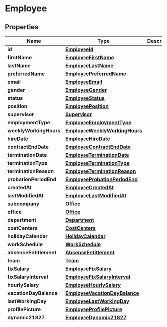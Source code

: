 

# Employee


## Properties

| Name | Type | Description | Notes |
|------------ | ------------- | ------------- | -------------|
|**id** | [**EmployeeId**](EmployeeId.md) |  |  [optional] |
|**firstName** | [**EmployeeFirstName**](EmployeeFirstName.md) |  |  [optional] |
|**lastName** | [**EmployeeLastName**](EmployeeLastName.md) |  |  [optional] |
|**preferredName** | [**EmployeePreferredName**](EmployeePreferredName.md) |  |  [optional] |
|**email** | [**EmployeeEmail**](EmployeeEmail.md) |  |  [optional] |
|**gender** | [**EmployeeGender**](EmployeeGender.md) |  |  [optional] |
|**status** | [**EmployeeStatus**](EmployeeStatus.md) |  |  [optional] |
|**position** | [**EmployeePosition**](EmployeePosition.md) |  |  [optional] |
|**supervisor** | [**Supervisor**](Supervisor.md) |  |  [optional] |
|**employmentType** | [**EmployeeEmploymentType**](EmployeeEmploymentType.md) |  |  [optional] |
|**weeklyWorkingHours** | [**EmployeeWeeklyWorkingHours**](EmployeeWeeklyWorkingHours.md) |  |  [optional] |
|**hireDate** | [**EmployeeHireDate**](EmployeeHireDate.md) |  |  [optional] |
|**contractEndDate** | [**EmployeeContractEndDate**](EmployeeContractEndDate.md) |  |  [optional] |
|**terminationDate** | [**EmployeeTerminationDate**](EmployeeTerminationDate.md) |  |  [optional] |
|**terminationType** | [**EmployeeTerminationType**](EmployeeTerminationType.md) |  |  [optional] |
|**terminationReason** | [**EmployeeTerminationReason**](EmployeeTerminationReason.md) |  |  [optional] |
|**probationPeriodEnd** | [**EmployeeProbationPeriodEnd**](EmployeeProbationPeriodEnd.md) |  |  [optional] |
|**createdAt** | [**EmployeeCreatedAt**](EmployeeCreatedAt.md) |  |  [optional] |
|**lastModifiedAt** | [**EmployeeLastModifiedAt**](EmployeeLastModifiedAt.md) |  |  [optional] |
|**subcompany** | [**Office**](Office.md) |  |  [optional] |
|**office** | [**Office**](Office.md) |  |  [optional] |
|**department** | [**Department**](Department.md) |  |  [optional] |
|**costCenters** | [**CostCenters**](CostCenters.md) |  |  [optional] |
|**holidayCalendar** | [**HolidayCalendar**](HolidayCalendar.md) |  |  [optional] |
|**workSchedule** | [**WorkSchedule**](WorkSchedule.md) |  |  [optional] |
|**absenceEntitlement** | [**AbsenceEntitlement**](AbsenceEntitlement.md) |  |  [optional] |
|**team** | [**Team**](Team.md) |  |  [optional] |
|**fixSalary** | [**EmployeeFixSalary**](EmployeeFixSalary.md) |  |  [optional] |
|**fixSalaryInterval** | [**EmployeeFixSalaryInterval**](EmployeeFixSalaryInterval.md) |  |  [optional] |
|**hourlySalary** | [**EmployeeHourlySalary**](EmployeeHourlySalary.md) |  |  [optional] |
|**vacationDayBalance** | [**EmployeeVacationDayBalance**](EmployeeVacationDayBalance.md) |  |  [optional] |
|**lastWorkingDay** | [**EmployeeLastWorkingDay**](EmployeeLastWorkingDay.md) |  |  [optional] |
|**profilePicture** | [**EmployeeProfilePicture**](EmployeeProfilePicture.md) |  |  [optional] |
|**dynamic21827** | [**EmployeeDynamic21827**](EmployeeDynamic21827.md) |  |  [optional] |



